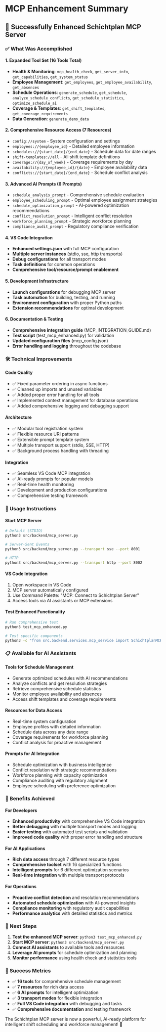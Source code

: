 # MCP Enhancement Summary

## 🎉 Successfully Enhanced Schichtplan MCP Server

### ✅ What Was Accomplished

#### 1. **Expanded Tool Set (16 Tools Total)**

- **Health & Monitoring**: `mcp_health_check`, `get_server_info`, `get_capabilities`, `get_system_status`
- **Employee Management**: `get_employees`, `get_employee_availability`, `get_absences`  
- **Schedule Operations**: `generate_schedule`, `get_schedule`, `analyze_schedule_conflicts`, `get_schedule_statistics`, `optimize_schedule_ai`
- **Coverage & Templates**: `get_shift_templates`, `get_coverage_requirements`
- **Data Generation**: `generate_demo_data`

#### 2. **Comprehensive Resource Access (7 Resources)**

- `config://system` - System configuration and settings
- `employees://{employee_id}` - Detailed employee information
- `schedules://{start_date}/{end_date}` - Schedule data for date ranges
- `shift-templates://all` - All shift template definitions
- `coverage://{day_of_week}` - Coverage requirements by day
- `availability://{employee_id}/{date}` - Employee availability data
- `conflicts://{start_date}/{end_date}` - Schedule conflict analysis

#### 3. **Advanced AI Prompts (6 Prompts)**

- `schedule_analysis_prompt` - Comprehensive schedule evaluation
- `employee_scheduling_prompt` - Optimal employee assignment strategies
- `schedule_optimization_prompt` - AI-powered optimization recommendations
- `conflict_resolution_prompt` - Intelligent conflict resolution
- `workforce_planning_prompt` - Strategic workforce planning
- `compliance_audit_prompt` - Regulatory compliance verification

#### 4. **VS Code Integration**

- **Enhanced settings.json** with full MCP configuration
- **Multiple server instances** (stdio, sse, http transports)
- **Debug configurations** for all transport modes
- **Task definitions** for common operations
- **Comprehensive tool/resource/prompt enablement**

#### 5. **Development Infrastructure**

- **Launch configurations** for debugging MCP server
- **Task automation** for building, testing, and running
- **Environment configuration** with proper Python paths
- **Extension recommendations** for optimal development

#### 6. **Documentation & Testing**

- **Comprehensive integration guide** (MCP_INTEGRATION_GUIDE.md)
- **Test script** (test_mcp_enhanced.py) for validation
- **Updated configuration files** (mcp_config.json)
- **Error handling and logging** throughout the codebase

### 🛠️ Technical Improvements

#### Code Quality

- ✅ Fixed parameter ordering in async functions
- ✅ Cleaned up imports and unused variables  
- ✅ Added proper error handling for all tools
- ✅ Implemented context management for database operations
- ✅ Added comprehensive logging and debugging support

#### Architecture

- ✅ Modular tool registration system
- ✅ Flexible resource URI patterns
- ✅ Extensible prompt template system
- ✅ Multiple transport support (stdio, SSE, HTTP)
- ✅ Background process handling with threading

#### Integration

- ✅ Seamless VS Code MCP integration
- ✅ AI-ready prompts for popular models
- ✅ Real-time health monitoring
- ✅ Development and production configurations
- ✅ Comprehensive testing framework

### 🚀 Usage Instructions

#### Start MCP Server

```bash
# Default (STDIO)
python3 src/backend/mcp_server.py

# Server-Sent Events  
python3 src/backend/mcp_server.py --transport sse --port 8001

# HTTP
python3 src/backend/mcp_server.py --transport http --port 8002
```

#### VS Code Integration

1. Open workspace in VS Code
2. MCP server automatically configured
3. Use Command Palette: "MCP: Connect to Schichtplan Server"
4. Access tools via AI assistants or MCP extensions

#### Test Enhanced Functionality

```bash
# Run comprehensive test
python3 test_mcp_enhanced.py

# Test specific components
python3 -c "from src.backend.services.mcp_service import SchichtplanMCPService; print('✅ Import successful')"
```

### 📋 Available for AI Assistants

#### Tools for Schedule Management

- Generate optimized schedules with AI recommendations
- Analyze conflicts and get resolution strategies  
- Retrieve comprehensive schedule statistics
- Monitor employee availability and absences
- Access shift templates and coverage requirements

#### Resources for Data Access

- Real-time system configuration
- Employee profiles with detailed information
- Schedule data across any date range
- Coverage requirements for workforce planning
- Conflict analysis for proactive management

#### Prompts for AI Integration

- Schedule optimization with business intelligence
- Conflict resolution with strategic recommendations
- Workforce planning with capacity optimization
- Compliance auditing with regulatory alignment
- Employee scheduling with preference optimization

### 🎯 Benefits Achieved

#### For Developers

- **Enhanced productivity** with comprehensive VS Code integration
- **Better debugging** with multiple transport modes and logging
- **Easier testing** with automated test scripts and validation
- **Improved code quality** with proper error handling and structure

#### For AI Applications

- **Rich data access** through 7 different resource types
- **Comprehensive toolset** with 16 specialized functions
- **Intelligent prompts** for 6 different optimization scenarios
- **Real-time integration** with multiple transport protocols

#### For Operations

- **Proactive conflict detection** and resolution recommendations
- **Automated schedule optimization** with AI-powered insights
- **Compliance monitoring** with regulatory audit capabilities
- **Performance analytics** with detailed statistics and metrics

### 🔧 Next Steps

1. **Test the enhanced MCP server**: `python3 test_mcp_enhanced.py`
2. **Start MCP server**: `python3 src/backend/mcp_server.py`
3. **Connect AI assistants** to available tools and resources
4. **Leverage AI prompts** for schedule optimization and planning
5. **Monitor performance** using health check and statistics tools

### 🎉 Success Metrics

- ✅ **16 tools** for comprehensive schedule management
- ✅ **7 resources** for rich data access
- ✅ **6 AI prompts** for intelligent optimization
- ✅ **3 transport modes** for flexible integration
- ✅ **Full VS Code integration** with debugging and tasks
- ✅ **Comprehensive documentation** and testing framework

The Schichtplan MCP server is now a powerful, AI-ready platform for intelligent shift scheduling and workforce management! 🚀

